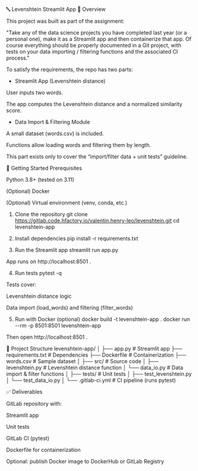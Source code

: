 🔤 Levenshtein Streamlit App
📌 Overview

This project was built as part of the assignment:

"Take any of the data science projects you have completed last year (or a personal one), make it as a Streamlit app and then containerize that app. Of course everything should be properly documented in a Git project, with tests on your data importing / filtering functions and the associated CI process."

To satisfy the requirements, the repo has two parts:

- Streamlit App (Levenshtein distance)

User inputs two words.

The app computes the Levenshtein distance and a normalized similarity score.

- Data Import & Filtering Module

A small dataset (words.csv) is included.

Functions allow loading words and filtering them by length.

This part exists only to cover the “import/filter data + unit tests” guideline.

🚀 Getting Started
Prerequisites

Python 3.8+ (tested on 3.11)

(Optional) Docker

(Optional) Virtual environment (venv, conda, etc.)

1) Clone the repository
git clone https://gitlab.code.hfactory.io/valentin.henry-leo/levenshtein.git
cd levenshtein-app

2) Install dependencies
pip install -r requirements.txt

3) Run the Streamlit app
streamlit run app.py


App runs on http://localhost:8501
.

4) Run tests
pytest -q


Tests cover:

Levenshtein distance logic

Data import (load_words) and filtering (filter_words)

5) Run with Docker (optional)
docker build -t levenshtein-app .
docker run --rm -p 8501:8501 levenshtein-app


Then open http://localhost:8501
.

📂 Project Structure
levenshtein-app/
│
├── app.py                 # Streamlit app
├── requirements.txt       # Dependencies
├── Dockerfile             # Containerization
├── words.csv              # Sample dataset
│
├── src/                   # Source code
│   ├── levenshtein.py     # Levenshtein distance function
│   └── data_io.py         # Data import & filter functions
│
├── tests/                 # Unit tests
│   ├── test_levenshtein.py
│   └── test_data_io.py
│
└── .gitlab-ci.yml         # CI pipeline (runs pytest)

✅ Deliverables

GitLab repository with:

Streamlit app

Unit tests

GitLab CI (pytest)

Dockerfile for containerization

Optional: publish Docker image to DockerHub or GitLab Registry